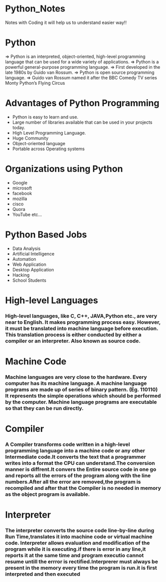 # Python_Notes

Notes with Coding it will help us to understand easier way!!

# Python

=> Python is an interpreted, object-oriented, high-level programming language that can be used for a wide variety of applications.
=> Python is a powerful general-purpose programming language.
=> First developed in the late 1980s by Guido van Rossum.
=> Python is open source programming language.
=> Guido van Rossum named it after the BBC Comedy TV series Monty Python’s Flying Circus

# Advantages of Python Programming
 
* Python is easy to learn and use.
* Large number of libraries available that can be used in your projects today.
* High Level Programming Language.
* Huge Community
* Object-oriented language
* Portable across Operating systems

# Organizations using Python           
*    Google                              
*    microsoft
*    facebook
*    mozilla
*    cisco
*    Quora
*    YouTube etc...

 # Python Based Jobs

*   Data Analysis
*   Artificial Intelligence
*   Automation
*   Web Application
*   Desktop Application
*   Hacking
*   School Students

# High-level Languages
### High-level languages, like C, C++, JAVA,Python etc., are very near to English. It makes programming process easy. However, it must be translated into machine language before execution. This translation process is either conducted by either a compiler or an interpreter. Also known as source code.

# Machine Code
### Machine languages are very close to the hardware. Every computer has its machine language. A machine language programs are made up of series of binary pattern. (Eg. 110110) It represents the simple operations which should be performed by the computer. Machine language programs are executable so that they can be run directly.

# Compiler
### A Compiler transforms code written in a high-level programming language into a machine code or any other Intermediate code.It converts the text that a programmer writes into a format the CPU can understand.The conversion manner is diffrent.It convers the Entire source code in one go and reports all the errors of the program along with the line numbers.After all the error are removed,the program is recompiled and after that the Compiler is no needed in memory as the object program is available.

# Interpreter
### The interpreter converts the source code line-by-line during Run Time,translates it into machine code or virtual machine code. Interpreter allows evaluation and modification of the program while it is executing.if there is error in any line,it reports it at the same time and program executio cannot resume untill the errror is rectified.Interprerer must always be present in the memory every time the program is run.it is first interpreted and then executed

